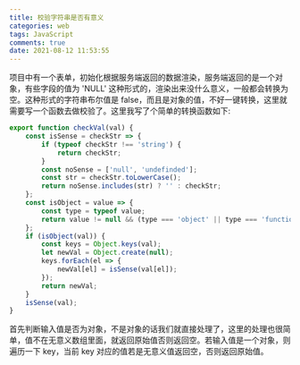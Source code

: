 ```yaml
---
title: 校验字符串是否有意义
categories: web
tags: JavaScript
comments: true
date: 2021-08-12 11:53:55
---
```

项目中有一个表单，初始化根据服务端返回的数据渲染，服务端返回的是一个对象，有些字段的值为 'NULL' 这种形式的，渲染出来没什么意义，一般都会转换为空。这种形式的字符串布尔值是 false，而且是对象的值，不好一键转换，这里就需要写一个函数去做校验了。这里我写了个简单的转换函数如下:

```js
export function checkVal(val) {
    const isSense = checkStr => {
        if (typeof checkStr !== 'string') {
            return checkStr;
        }
        const noSense = ['null', 'undefinded'];
        const str = checkStr.toLowerCase();
        return noSense.includes(str) ? '' : checkStr;
    };
    const isObject = value => {
        const type = typeof value;
        return value != null && (type === 'object' || type === 'function');
    };
    if (isObject(val)) {
        const keys = Object.keys(val);
        let newVal = Object.create(null);
        keys.forEach(el => {
            newVal[el] = isSense(val[el]);
        });
        return newVal;
    }
    isSense(val);
}
```

首先判断输入值是否为对象，不是对象的话我们就直接处理了，这里的处理也很简单，值不在无意义数组里面，就返回原始值否则返回空。若输入值是一个对象，则遍历一下 key，当前 key 对应的值若是无意义值返回空，否则返回原始值。